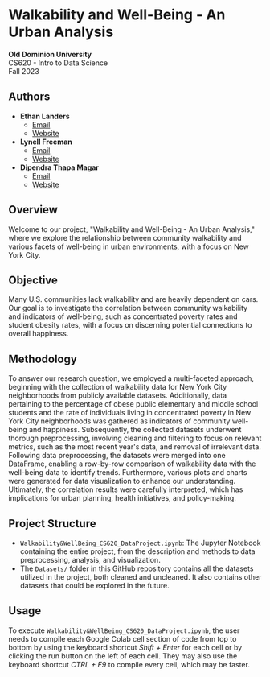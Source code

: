 # **Walkability and Well-Being - An Urban Analysis**

**Old Dominion University**<br>
CS620 - Intro to Data Science<br>
Fall 2023

## Authors
- **Ethan Landers**
  - [Email](eland007@odu.edu)
  - [Website](https://ethanlanders.github.io)
- **Lynell Freeman**
  - [Email](lfree005@odu.edu)
  - [Website](https://lynellfreeman.github.io)
- **Dipendra Thapa Magar**
  - [Email](dthap001@odu.edu)
  - [Website](https://dipendrathapamagar.github.io)

## Overview

Welcome to our project, "Walkability and Well-Being - An Urban Analysis," where we explore the relationship between community walkability and various facets of well-being in urban environments, with a focus on New York City.

## Objective

Many U.S. communities lack walkability and are heavily dependent on cars. Our goal is to investigate the correlation between community walkability and indicators of well-being, such as concentrated poverty rates and student obesity rates, with a focus on discerning potential connections to overall happiness.

## Methodology

To answer our research question, we employed a multi-faceted approach, beginning with the collection of walkability data for New York City neighborhoods from publicly available datasets. Additionally, data pertaining to the percentage of obese public elementary and middle school students and the rate of individuals living in concentrated poverty in New York City neighborhoods was gathered as indicators of community well-being and happiness. Subsequently, the collected datasets underwent thorough preprocessing, involving cleaning and filtering to focus on relevant metrics, such as the most recent year's data, and removal of irrelevant data. Following data preprocessing, the datasets were merged into one DataFrame, enabling a row-by-row comparison of walkability data with the well-being data to identify trends. Furthermore, various plots and charts were generated for data visualization to enhance our understanding. Ultimately, the correlation results were carefully interpreted, which has implications for urban planning, health initiatives, and policy-making.

## Project Structure

- `Walkability&WellBeing_CS620_DataProject.ipynb`: The Jupyter Notebook containing the entire project, from the description and methods to data preprocessing, analysis, and visualization.
- The `Datasets/` folder in this GitHub repository contains all the datasets utilized in the project, both cleaned and uncleaned. It also contains other datasets that could be explored in the future.

## Usage

To execute `Walkability&WellBeing_CS620_DataProject.ipynb`, the user needs to compile each Google Colab cell section of code from top to bottom by using the keyboard shortcut _Shift + Enter_ for each cell or by clicking the run button on the left of each cell. They may also use the keyboard shortcut _CTRL + F9_ to compile every cell, which may be faster.
